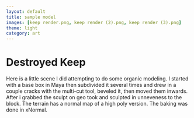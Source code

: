 ```yaml
---
layout: default
title: sample model
images: [keep render.png, keep render (2).png, keep render (3).png]
theme: light
category: art
---
```


# Destroyed Keep

Here is a little scene I did attempting to do some organic modeling. I started with a base box in Maya then subdivided it several times and drew in a couple cracks with the multi-cut tool, beveled it, then moved them inwards. After i grabbed the sculpt on geo took and sculpted in unneveness to the block. The terrain has a normal map of a high poly version. The baking was done in xNormal.
